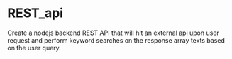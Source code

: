 # REST_api
Create a nodejs backend REST API that will hit an external api upon user request and perform keyword searches on the response array texts based on the user query.
